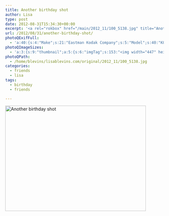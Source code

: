 ```yaml
---
title: Another birthday shot
author: Lisa
type: post
date: 2012-08-31T15:34:30+00:00
excerpt: '<a rel="rokbox" href="/main/2012_11/100_5138.jpg" title="Another birthday shot"><img width="447" height="335" alt="Another birthday shot" src="/thumbnail/2012_11/100_5138.jpg" class="photoQexcerpt photoQLinkImg" /></a>'
url: /2012/08/31/another-birthday-shot/
photoQExifFull:
  - 'a:40:{s:4:"Make";s:21:"Eastman Kodak Company";s:5:"Model";s:40:"KODAK EASYSHARE C813 ZOOM DIGITAL CAMERA";s:11:"Orientation";s:17:"1: Normal (0 deg)";s:11:"xResolution";s:2:"72";s:11:"yResolution";s:2:"72";s:14:"ResolutionUnit";s:4:"Inch";s:8:"Software";s:15:"QuickTime 7.7.1";s:8:"DateTime";s:19:"2012:11:14 16:04:34";s:12:"HostComputer";s:15:"Mac OS X 10.8.2";s:12:"ExposureTime";s:8:"1/64 sec";s:7:"FNumber";s:5:"f/2.7";s:15:"ExposureProgram";s:7:"Program";s:15:"ISOSpeedRatings";s:3:"200";s:11:"ExifVersion";s:11:"version 2.2";s:16:"DateTimeOriginal";s:19:"2012:08:31 16:34:30";s:17:"DateTimedigitized";s:19:"2012:08:31 16:34:30";s:17:"ShutterSpeedValue";s:8:"1/63 sec";s:13:"ApertureValue";s:5:"f/2.7";s:17:"ExposureBiasValue";s:4:"0 EV";s:16:"MaxApertureValue";s:5:"f/2.7";s:12:"MeteringMode";s:13:"Multi-Segment";s:11:"LightSource";s:15:"Unknown or Auto";s:5:"Flash";s:16:"Flash, Auto-Mode";s:11:"FocalLength";s:4:"6 mm";s:15:"FlashPixVersion";s:9:"version 1";s:10:"ColorSpace";s:4:"sRGB";s:14:"ExifImageWidth";s:11:"3296 pixels";s:15:"ExifImageHeight";s:11:"2472 pixels";s:13:"ExposureIndex";s:3:"200";s:13:"SensingMethod";s:35:"Unknown: One Chip Color Area Sensor";s:10:"FileSource";s:20:"Digital Still Camera";s:9:"SceneType";s:21:"Directly Photographed";s:12:"ExposureMode";s:1:"0";s:12:"WhiteBalance";s:1:"0";s:16:"DigitalZoomRatio";s:1:"0";s:16:"SceneCaptureMode";s:1:"0";s:8:"Contrast";s:1:"0";s:10:"Saturation";s:1:"0";s:9:"Sharpness";s:1:"0";s:20:"FocalLength35mmEquiv";s:0:"";}'
photoQImageSizes:
  - 'a:3:{s:9:"thumbnail";a:5:{s:6:"imgTag";s:153:"<img width="447" height="335" alt="Another birthday shot" src="/thumbnail/2012_11/100_5138.jpg" class="PhotoQImg" />";s:6:"imgUrl";s:68:"/thumbnail/2012_11/100_5138.jpg";s:7:"imgPath";s:71:"/home/blevins/lisablevins.com/thumbnail/2012_11/100_5138.jpg";s:8:"imgWidth";s:3:"447";s:9:"imgHeight";s:3:"335";}s:4:"main";a:5:{s:6:"imgTag";s:148:"<img width="700" height="525" alt="Another birthday shot" src="/main/2012_11/100_5138.jpg" class="PhotoQImg" />";s:6:"imgUrl";s:63:"/main/2012_11/100_5138.jpg";s:7:"imgPath";s:66:"/home/blevins/lisablevins.com/main/2012_11/100_5138.jpg";s:8:"imgWidth";s:3:"700";s:9:"imgHeight";s:3:"525";}s:8:"original";a:5:{s:6:"imgTag";s:154:"<img width="3296" height="2472" alt="Another birthday shot" src="/original/2012_11/100_5138.jpg" class="PhotoQImg" />";s:6:"imgUrl";s:67:"/original/2012_11/100_5138.jpg";s:7:"imgPath";s:70:"/home/blevins/lisablevins.com/original/2012_11/100_5138.jpg";s:8:"imgWidth";s:4:"3296";s:9:"imgHeight";s:4:"2472";}}'
photoQPath:
  - /home/blevins/lisablevins.com/original/2012_11/100_5138.jpg
categories:
  - friends
  - lisa
tags:
  - birthday
  - friends

---
```

<a rel="lightbox" href="/main/2012_11/100_5138.jpg" title="Another birthday shot"><img width="447" height="335" alt="Another birthday shot" src="/thumbnail/2012_11/100_5138.jpg" class="photoQcontent photoQLinkImg" /></a>

<div class="photoQDescr">
</div>